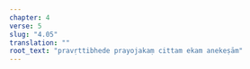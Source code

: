 ```yaml
---
chapter: 4
verse: 5
slug: "4.05"
translation: ""
root_text: "pravṛttibhede prayojakaṃ cittam ekam anekeṣām"
---
```


